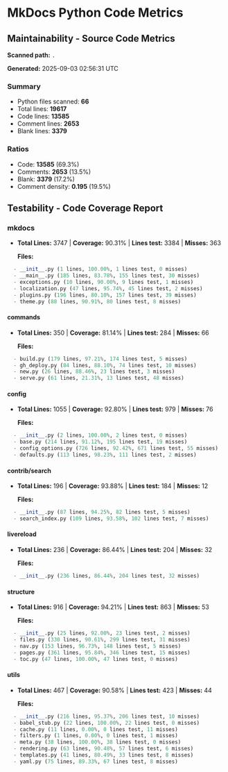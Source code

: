 # MkDocs Python Code Metrics
## Maintainability - Source Code Metrics

**Scanned path:** `.`

**Generated:** 2025-09-03 02:56:31 UTC

### Summary

- Python files scanned: **66**
- Total lines: **19617**
- Code lines: **13585**
- Comment lines: **2653**
- Blank lines: **3379**

### Ratios

- Code: **13585** (69.3%)
- Comments: **2653** (13.5%)
- Blank: **3379** (17.2%)
- Comment density: **0.195** (19.5%)
## Testability - Code Coverage Report

### mkdocs
- **Total Lines:** 3747 | **Coverage:** 90.31% | **Lines test:** 3384 | **Misses:** 363

	 **Files:**
```python
  - __init__.py (1 lines, 100.00%, 1 lines test, 0 misses)
  - __main__.py (185 lines, 83.78%, 155 lines test, 30 misses)
  - exceptions.py (10 lines, 90.00%, 9 lines test, 1 misses)
  - localization.py (47 lines, 95.74%, 45 lines test, 2 misses)
  - plugins.py (196 lines, 80.10%, 157 lines test, 39 misses)
  - theme.py (88 lines, 90.91%, 80 lines test, 8 misses)
```

#### commands
- **Total Lines:** 350 | **Coverage:** 81.14% | **Lines test:** 284 | **Misses:** 66

	 **Files:**
```python
  - build.py (179 lines, 97.21%, 174 lines test, 5 misses)
  - gh_deploy.py (84 lines, 88.10%, 74 lines test, 10 misses)
  - new.py (26 lines, 88.46%, 23 lines test, 3 misses)
  - serve.py (61 lines, 21.31%, 13 lines test, 48 misses)
```

#### config
- **Total Lines:** 1055 | **Coverage:** 92.80% | **Lines test:** 979 | **Misses:** 76

	 **Files:**
```python
  - __init__.py (2 lines, 100.00%, 2 lines test, 0 misses)
  - base.py (214 lines, 91.12%, 195 lines test, 19 misses)
  - config_options.py (726 lines, 92.42%, 671 lines test, 55 misses)
  - defaults.py (113 lines, 98.23%, 111 lines test, 2 misses)
```

#### contrib/search
- **Total Lines:** 196 | **Coverage:** 93.88% | **Lines test:** 184 | **Misses:** 12

	 **Files:**
```python
  - __init__.py (87 lines, 94.25%, 82 lines test, 5 misses)
  - search_index.py (109 lines, 93.58%, 102 lines test, 7 misses)
```

#### livereload
- **Total Lines:** 236 | **Coverage:** 86.44% | **Lines test:** 204 | **Misses:** 32

	 **Files:**
```python
  - __init__.py (236 lines, 86.44%, 204 lines test, 32 misses)
```

#### structure
- **Total Lines:** 916 | **Coverage:** 94.21% | **Lines test:** 863 | **Misses:** 53

	 **Files:**
```python
  - __init__.py (25 lines, 92.00%, 23 lines test, 2 misses)
  - files.py (330 lines, 90.61%, 299 lines test, 31 misses)
  - nav.py (153 lines, 96.73%, 148 lines test, 5 misses)
  - pages.py (361 lines, 95.84%, 346 lines test, 15 misses)
  - toc.py (47 lines, 100.00%, 47 lines test, 0 misses)
```

#### utils
- **Total Lines:** 467 | **Coverage:** 90.58% | **Lines test:** 423 | **Misses:** 44

	 **Files:**
```python
  - __init__.py (216 lines, 95.37%, 206 lines test, 10 misses)
  - babel_stub.py (22 lines, 100.00%, 22 lines test, 0 misses)
  - cache.py (11 lines, 0.00%, 0 lines test, 11 misses)
  - filters.py (1 lines, 0.00%, 0 lines test, 1 misses)
  - meta.py (38 lines, 100.00%, 38 lines test, 0 misses)
  - rendering.py (63 lines, 90.48%, 57 lines test, 6 misses)
  - templates.py (41 lines, 80.49%, 33 lines test, 8 misses)
  - yaml.py (75 lines, 89.33%, 67 lines test, 8 misses)
```
